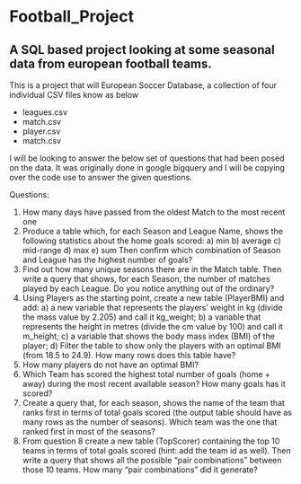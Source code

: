 # Football_Project
 
## A SQL based project looking at some seasonal data from european football teams.
  
This is a project that will European Soccer Database, a collection of four individual CSV files know as below
- leagues.csv
- match.csv
- player.csv 
- match.csv

I will be looking to answer the below set of questions that had been posed on the data. It was originally done in google bigquery and I will be copying over the code use to answer the given questions.

Questions:

1. How many days have passed from the oldest Match to the most recent one
2. Produce a table which, for each Season and League Name, shows the following statistics about the home goals scored: 
  a) min
  b) average 
  c) mid-range 
  d) max 
  e) sum
Then confirm which combination of Season and League has the highest number of goals?
3. Find out how many unique seasons there are in the Match table. Then write a query that shows, for each Season, the number of matches played by each League. Do you notice anything out of the ordinary?
4. Using Players as the starting point, create a new table (PlayerBMI) and add: 
  a) a new variable that represents the players’ weight in kg (divide the mass value by 2.205) and call it kg_weight; 
  b) a variable that represents the height in metres (divide the cm value by 100) and call it m_height; 
  c) a variable that shows the body mass index (BMI) of the player;
  d) Filter the table to show only the players with an optimal BMI (from 18.5 to 24.9).  How many rows does this table have?
5. How many players do not have an optimal BMI?
6. Which Team has scored the highest total number of goals (home + away) during the most recent available season? How many goals has it scored?
7. Create a query that, for each season, shows the name of the team that ranks first in terms of total goals scored (the output table should have as many rows as the number of seasons).  Which team was the one that ranked first in most of the seasons?
8. From question 8 create a new table (TopScorer) containing the top 10 teams in terms of total goals scored (hint: add the team id as well). 
Then write a query that shows all the possible “pair combinations” between those 10 teams. How many “pair combinations” did it generate? 
